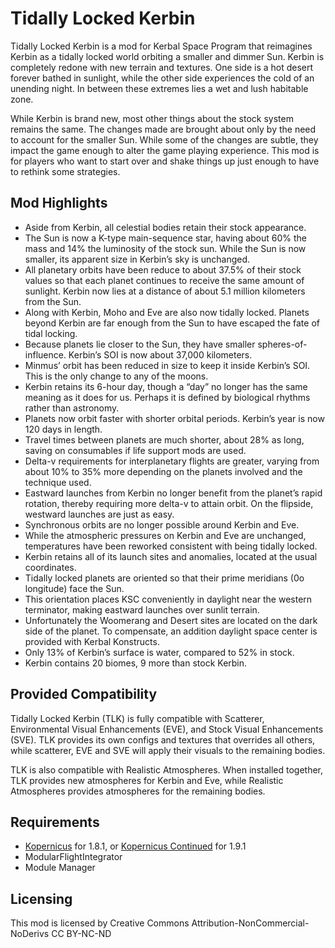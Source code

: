 ﻿# Tidally Locked Kerbin

Tidally Locked Kerbin is a mod for Kerbal Space Program that reimagines Kerbin as a tidally locked world orbiting a smaller and dimmer Sun. Kerbin is completely redone with new terrain and textures.  One side is a hot desert forever bathed in sunlight, while the other side experiences the cold of an unending night. In between these extremes lies a wet and lush habitable zone.

While Kerbin is brand new, most other things about the stock system remains the same. The changes made are brought about only by the need to account for the smaller Sun. While some of the changes are subtle, they impact the game enough to alter the game playing experience. This mod is for players who want to start over and shake things up just enough to have to rethink some strategies.

## Mod Highlights

  * Aside from Kerbin, all celestial bodies retain their stock appearance.
  * The Sun is now a K-type main-sequence star, having about 60% the mass and 14% the luminosity of the stock sun. While the Sun is now smaller, its apparent size in Kerbin’s sky is unchanged.
  * All planetary orbits have been reduce to about 37.5% of their stock values so that each planet continues to receive the same amount of sunlight. Kerbin now lies at a distance of about 5.1 million kilometers from the Sun.
  * Along with Kerbin, Moho and Eve are also now tidally locked. Planets beyond Kerbin are far enough from the Sun to have escaped the fate of tidal locking.
  * Because planets lie closer to the Sun, they have smaller spheres-of-influence. Kerbin’s SOI is now about 37,000 kilometers.
  * Minmus’ orbit has been reduced in size to keep it inside Kerbin’s SOI. This is the only change to any of the moons.
  * Kerbin retains its 6-hour day, though a “day” no longer has the same meaning as it does for us. Perhaps it is defined by biological rhythms rather than astronomy.
  * Planets now orbit faster with shorter orbital periods. Kerbin’s year is now 120 days in length.
  * Travel times between planets are much shorter, about 28% as long, saving on consumables if life support mods are used.
  * Delta-v requirements for interplanetary flights are greater, varying from about 10% to 35% more depending on the planets involved and the technique used.
  * Eastward launches from Kerbin no longer benefit from the planet’s rapid rotation, thereby requiring more delta-v to attain orbit. On the flipside, westward launches are just as easy.
  * Synchronous orbits are no longer possible around Kerbin and Eve.
  * While the atmospheric pressures on Kerbin and Eve are unchanged, temperatures have been reworked consistent with being tidally locked.
  * Kerbin retains all of its launch sites and anomalies, located at the usual coordinates.
  * Tidally locked planets are oriented so that their prime meridians (0o longitude) face the Sun.
  * This orientation places KSC conveniently in daylight near the western terminator, making eastward launches over sunlit terrain.
  * Unfortunately the Woomerang and Desert sites are located on the dark side of the planet. To compensate, an addition daylight space center is provided with Kerbal Konstructs.
  * Only 13% of Kerbin’s surface is water, compared to 52% in stock.
  * Kerbin contains 20 biomes, 9 more than stock Kerbin.

## Provided Compatibility

Tidally Locked Kerbin (TLK) is fully compatible with Scatterer, Environmental Visual Enhancements (EVE), and Stock Visual Enhancements (SVE).  TLK provides its own configs and textures that overrides all others, while scatterer, EVE and SVE will apply their visuals to the remaining bodies.

TLK is also compatible with Realistic Atmospheres.  When installed together, TLK provides new atmospheres for Kerbin and Eve, while Realistic Atmospheres provides atmospheres for the remaining bodies.

## Requirements

  * [Kopernicus](https://github.com/Kopernicus/Kopernicus/releases/tag/release-1.8.1-1) for 1.8.1, or [Kopernicus Continued](https://github.com/prestja/Kopernicus/releases/) for 1.9.1
  * ModularFlightIntegrator
  * Module Manager

## Licensing

This mod is licensed by Creative Commons Attribution-NonCommercial-NoDerivs
CC BY-NC-ND